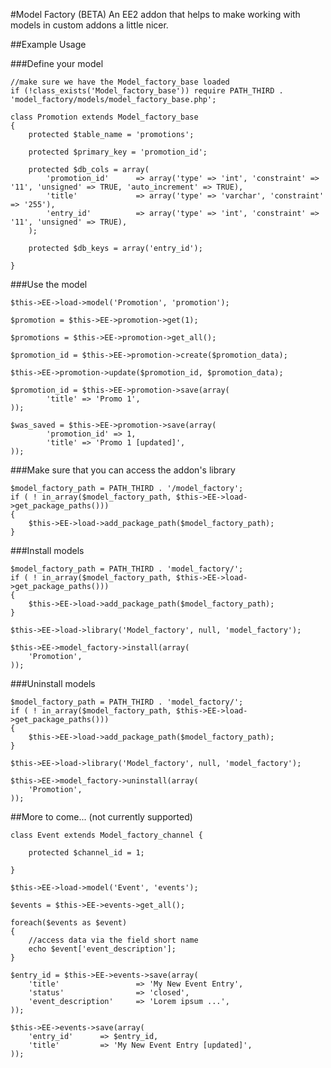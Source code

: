 #Model Factory (BETA)
An EE2 addon that helps to make working with models in custom addons a little nicer.


##Example Usage

###Define your model

	//make sure we have the Model_factory_base loaded
	if (!class_exists('Model_factory_base')) require PATH_THIRD . 'model_factory/models/model_factory_base.php';

	class Promotion extends Model_factory_base 
	{
	    protected $table_name = 'promotions';
	    
	    protected $primary_key = 'promotion_id';
	    
	    protected $db_cols = array(
	        'promotion_id'      => array('type' => 'int', 'constraint' => '11', 'unsigned' => TRUE, 'auto_increment' => TRUE),
	        'title'             => array('type' => 'varchar', 'constraint' => '255'),
	        'entry_id'          => array('type' => 'int', 'constraint' => '11', 'unsigned' => TRUE),
	    );

	    protected $db_keys = array('entry_id');
	    
	}

###Use the model

	$this->EE->load->model('Promotion', 'promotion');

	$promotion = $this->EE->promotion->get(1);

	$promotions = $this->EE->promotion->get_all();

	$promotion_id = $this->EE->promotion->create($promotion_data);

	$this->EE->promotion->update($promotion_id, $promotion_data);

	$promotion_id = $this->EE->promotion->save(array(
			'title' => 'Promo 1',
	));

	$was_saved = $this->EE->promotion->save(array(
			'promotion_id' => 1,
			'title' => 'Promo 1 [updated]',
	));


###Make sure that you can access the addon's library

	$model_factory_path = PATH_THIRD . '/model_factory';
	if ( ! in_array($model_factory_path, $this->EE->load->get_package_paths()))
	{
		$this->EE->load->add_package_path($model_factory_path);	
	}

###Install models

	$model_factory_path = PATH_THIRD . 'model_factory/';
	if ( ! in_array($model_factory_path, $this->EE->load->get_package_paths()))
	{
		$this->EE->load->add_package_path($model_factory_path);	
	}	

	$this->EE->load->library('Model_factory', null, 'model_factory');

	$this->EE->model_factory->install(array(
		'Promotion',
	));		

###Uninstall models

	$model_factory_path = PATH_THIRD . 'model_factory/';
	if ( ! in_array($model_factory_path, $this->EE->load->get_package_paths()))
	{
		$this->EE->load->add_package_path($model_factory_path);	
	}	

	$this->EE->load->library('Model_factory', null, 'model_factory');

	$this->EE->model_factory->uninstall(array(
		'Promotion',
	));


##More to come... (not currently supported)


	class Event extends Model_factory_channel {

		protected $channel_id = 1;

	}

	$this->EE->load->model('Event', 'events');

	$events = $this->EE->events->get_all();

	foreach($events as $event)
	{
		//access data via the field short name
		echo $event['event_description'];
	}

	$entry_id = $this->EE->events->save(array(
		'title' 				=> 'My New Event Entry',
		'status'				=> 'closed',
		'event_description'	 	=> 'Lorem ipsum ...',
	));

	$this->EE->events->save(array(
		'entry_id'		=> $entry_id,
		'title' 		=> 'My New Event Entry [updated]',
	));







